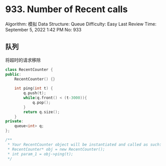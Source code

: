 # 933. Number of Recent calls

Algorithm: 模拟
Data Structure: Queue
Difficulty: Easy
Last Review Time: September 5, 2022 1:42 PM
No: 933

## 队列

将超时的请求移除

```cpp
class RecentCounter {
public:
    RecentCounter() {}
    
    int ping(int t) {
        q.push(t);
        while(q.front() < (t-3000)){
            q.pop();
        }
        return q.size();
    }
private:
    queue<int> q;
};

/**
 * Your RecentCounter object will be instantiated and called as such:
 * RecentCounter* obj = new RecentCounter();
 * int param_1 = obj->ping(t);
 */
```